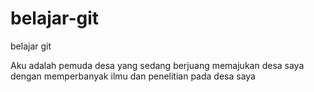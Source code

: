 # belajar-git
belajar git

Aku adalah pemuda desa yang sedang berjuang memajukan desa saya dengan memperbanyak ilmu dan penelitian pada desa saya
